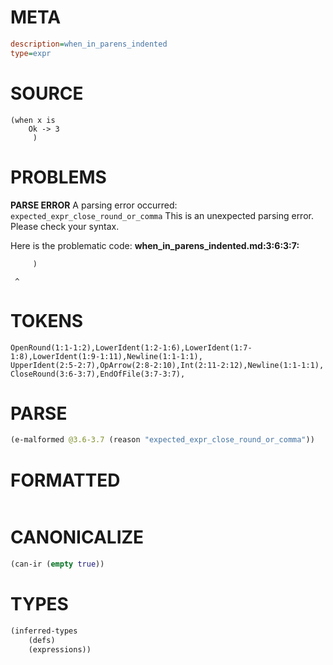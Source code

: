 # META
~~~ini
description=when_in_parens_indented
type=expr
~~~
# SOURCE
~~~roc
(when x is
    Ok -> 3
     )
~~~
# PROBLEMS
**PARSE ERROR**
A parsing error occurred: `expected_expr_close_round_or_comma`
This is an unexpected parsing error. Please check your syntax.

Here is the problematic code:
**when_in_parens_indented.md:3:6:3:7:**
```roc
     )
```
     ^


# TOKENS
~~~zig
OpenRound(1:1-1:2),LowerIdent(1:2-1:6),LowerIdent(1:7-1:8),LowerIdent(1:9-1:11),Newline(1:1-1:1),
UpperIdent(2:5-2:7),OpArrow(2:8-2:10),Int(2:11-2:12),Newline(1:1-1:1),
CloseRound(3:6-3:7),EndOfFile(3:7-3:7),
~~~
# PARSE
~~~clojure
(e-malformed @3.6-3.7 (reason "expected_expr_close_round_or_comma"))
~~~
# FORMATTED
~~~roc

~~~
# CANONICALIZE
~~~clojure
(can-ir (empty true))
~~~
# TYPES
~~~clojure
(inferred-types
	(defs)
	(expressions))
~~~
